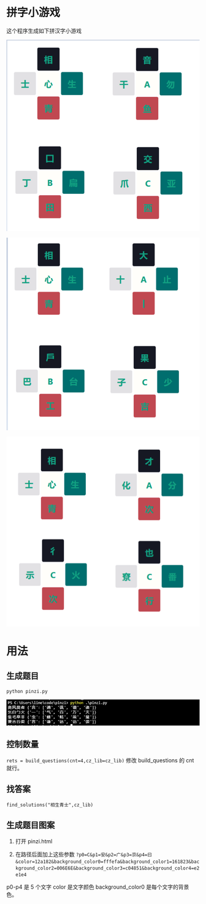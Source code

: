 # 拼字小游戏

这个程序生成如下拼汉字小游戏

![](images/1.png)

![](images/2.png)

![](images/3.png)


# 用法

## 生成题目

`python pinzi.py`

![](images/run_screenshot.png)

## 控制数量

`rets = build_questions(cnt=4,cz_lib=cz_lib)`
修改 build_questions 的 cnt 就行。

## 找答案

`find_solutions("相生青士",cz_lib)`

## 生成题目图案

1. 打开 pinzi.html

2. 在路径后面加上这些参数
`?p0=C&p1=安&p2=广&p3=京&p4=曰&color=12a182&background_color0=fffefa&background_color1=161823&background_color2=006E6E&background_color3=c04851&background_color4=e2e1e4`

p0-p4 是 5 个文字
color 是文字颜色
background_color0 是每个文字的背景色。






